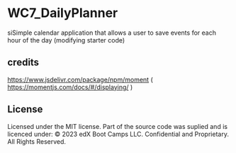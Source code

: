 # WC7_DailyPlanner
siSimple calendar application that allows a user to save events for each hour of the day (modifying starter code)



















## credits

https://www.jsdelivr.com/package/npm/moment ( https://momentjs.com/docs/#/displaying/ )
   



## License

Licensed under the MIT license. 
Part of the source code was suplied and is licenced under: 
© 2023 edX Boot Camps LLC. Confidential and Proprietary. All Rights Reserved.

